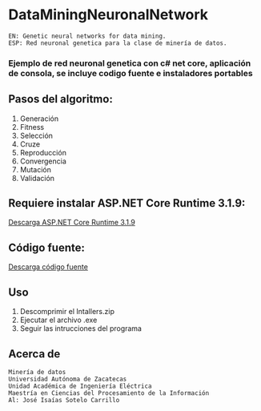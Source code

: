 # DataMiningNeuronalNetwork
    EN: Genetic neural networks for data mining.
    ESP: Red neuronal genetica para la clase de minería de datos.

### Ejemplo de red neuronal genetica con c# net core, aplicación de consola, se incluye codigo fuente e instaladores portables

## Pasos del algoritmo:
1. Generación
2. Fitness
3. Selección
4. Cruze
5. Reproducción
6. Convergencia
7. Mutación
8. Validación


## Requiere instalar ASP.NET Core Runtime 3.1.9:
[Descarga ASP.NET Core Runtime 3.1.9](https://dotnet.microsoft.com/download/dotnet-core/3.1)

## Código fuente:
[Descarga código fuente](https://github.com/iSotelo/DataMiningNeuronalNetwork/tree/master)

## Uso
1. Descomprimir el Intallers.zip
2. Ejecutar el archivo .exe
3. Seguir las intrucciones del programa

## Acerca de
    Minería de datos
    Universidad Autónoma de Zacatecas
    Unidad Académica de Ingeniería Eléctrica
    Maestría en Ciencias del Procesamiento de la Información
    Al: José Isaías Sotelo Carrillo
